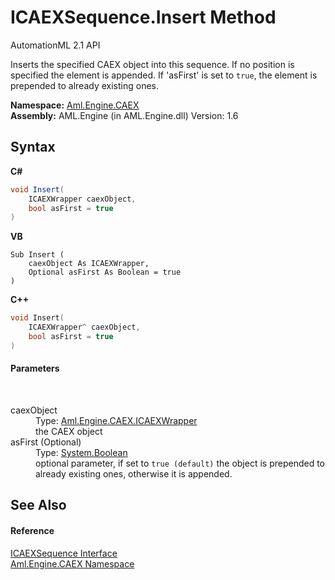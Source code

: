 # ICAEXSequence.Insert Method 
AutomationML 2.1 API 

Inserts the specified CAEX object into this sequence. If no position is specified the element is appended. If 'asFirst' is set to `true`, the element is prepended to already existing ones.

**Namespace:**&nbsp;<a href="N_Aml_Engine_CAEX">Aml.Engine.CAEX</a><br />**Assembly:**&nbsp;AML.Engine (in AML.Engine.dll) Version: 1.6

## Syntax

**C#**<br />
``` C#
void Insert(
	ICAEXWrapper caexObject,
	bool asFirst = true
)
```

**VB**<br />
``` VB
Sub Insert ( 
	caexObject As ICAEXWrapper,
	Optional asFirst As Boolean = true
)
```

**C++**<br />
``` C++
void Insert(
	ICAEXWrapper^ caexObject, 
	bool asFirst = true
)
```


#### Parameters
&nbsp;<dl><dt>caexObject</dt><dd>Type: <a href="T_Aml_Engine_CAEX_ICAEXWrapper">Aml.Engine.CAEX.ICAEXWrapper</a><br />the CAEX object</dd><dt>asFirst (Optional)</dt><dd>Type: <a href="https://docs.microsoft.com/dotnet/api/system.boolean" target="_parent" rel="noopener noreferrer">System.Boolean</a><br />optional parameter, if set to `true (default)` the object is prepended to already existing ones, otherwise it is appended.</dd></dl>

## See Also


#### Reference
<a href="T_Aml_Engine_CAEX_ICAEXSequence">ICAEXSequence Interface</a><br /><a href="N_Aml_Engine_CAEX">Aml.Engine.CAEX Namespace</a><br />